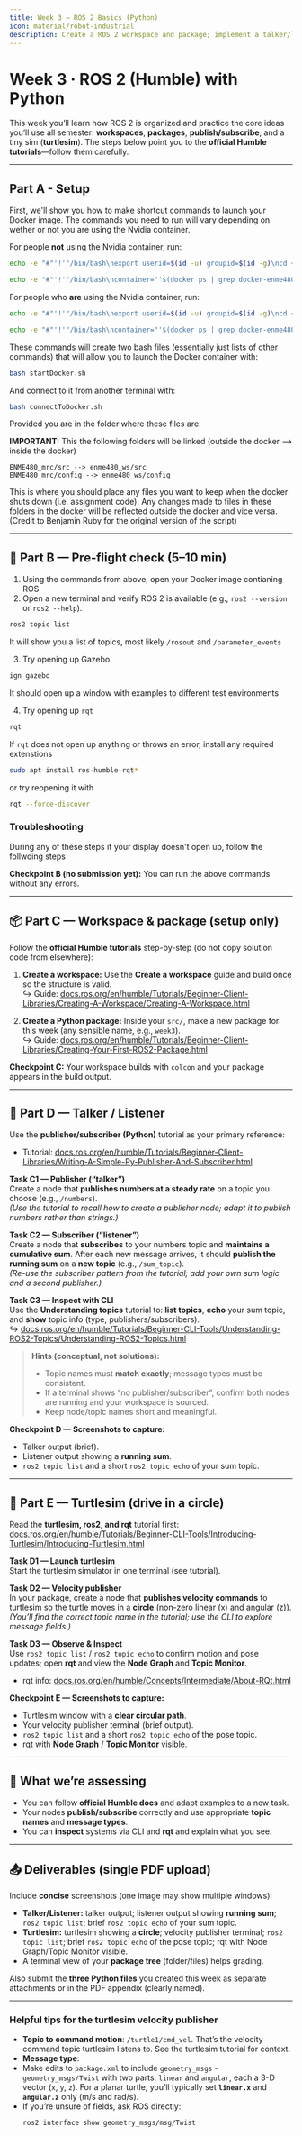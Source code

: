```yaml
---
title: Week 3 — ROS 2 Basics (Python)
icon: material/robot-industrial
description: Create a ROS 2 workspace and package; implement a talker/listener; drive turtlesim; inspect with CLI and rqt.
---
```


# Week 3 · ROS 2 (Humble) with Python

This week you’ll learn how ROS 2 is organized and practice the core ideas you’ll use all semester: **workspaces**, **packages**, **publish/subscribe**, and a tiny sim (**turtlesim**). The steps below point you to the **official Humble tutorials**—follow them carefully.

---

## Part A - Setup

First, we'll show you how to make shortcut commands to launch your Docker image. The commands you need to run will vary depending on wether or not you are using the Nvidia container.

For people **not** using the Nvidia container, run:
```bash
echo -e "#"'!'"/bin/bash\nexport userid=$(id -u) groupid=$(id -g)\ncd ~/ENME480_mrc/docker\ndocker compose -f humble-enme480_ur3e-compose.yml run --rm enme480_ur3e-docker" > startDocker.sh

echo -e "#"'!'"/bin/bash\ncontainer="'$(docker ps | grep docker-enme480_ur3e-docker-run | cut -b 1-12)'"\necho Found running container "'$container'". Connecting...\ndocker exec -ti "'$container'" bash" > connectToDocker.sh
```

For people who **are** using the Nvidia container, run:
```bash
echo -e "#"'!'"/bin/bash\nexport userid=$(id -u) groupid=$(id -g)\ncd ~/ENME480_mrc/docker\ndocker compose -f humble-enme480_ur3e-nvidia-compose.yml run --rm enme480_ur3e-docker" > startDocker.sh

echo -e "#"'!'"/bin/bash\ncontainer="'$(docker ps | grep docker-enme480_ur3e-docker-run | cut -b 1-12)'"\necho Found running container "'$container'". Connecting...\ndocker exec -ti "'$container'" bash" > connectToDocker.sh
```

These commands will create two bash files (essentially just lists of other commands) that will allow you to launch the Docker container with:
```bash
bash startDocker.sh
```

And connect to it from another terminal with:
```bash
bash connectToDocker.sh
```
Provided you are in the folder where these files are.

**IMPORTANT:** This the following folders will be linked (outside the docker --> inside the docker)

```
ENME480_mrc/src --> enme480_ws/src
ENME480_mrc/config --> enme480_ws/config
```
This is where you should place any files you want to keep when the docker shuts down (i.e. assignment code). Any changes made to files in these folders in the docker will be reflected outside the docker and vice versa.
(Credit to Benjamin Ruby for the original version of the script)

---

## 🛫 Part B — Pre-flight check (5–10 min)

<!-- 1) Create a folder for this course (e.g., `~/enme480_ws`) to keep things tidy. -->
1) Using the commands from above, open your Docker image contianing ROS
2) Open a new terminal and verify ROS 2 is available (e.g., `ros2 --version` or `ros2 --help`).  
```bash
ros2 topic list
```
It will show you a list of topics, most likely `/rosout` and `/parameter_events`

3) Try opening up Gazebo
```bash
ign gazebo
```
It should open up a window with examples to different test environments

4) Try opening up `rqt`
```bash
rqt
```
If `rqt` does not open up anything or throws an error, install any required extenstions
```bash
sudo apt install ros-humble-rqt*
```
or try reopening it with 
```bash
rqt --force-discover
```

### Troubleshooting

During any of these steps if your display doesn't open up, follow the follwoing steps

<!--4) Create a symlink into the docker container by opening a new terminal (while leaving the container open) and running:

```bash
docker exec <HIT TAB> ln -s ~/<NAME OF THE FOLDER YOU JUST MADE> ~/<NAME YOU WANT THE FOLDER TO HAVE INSIDE DOCKER> 
```
This will cause the folder you just created to appear inside the docker image, letting you work inside of it without deleting your work when the container closes. This is called a *symbolic link*. We will provide instrucitons on how to make this permanent soon, but for the time being you will need to rerun this command each time you restart the container.-->


**Checkpoint B (no submission yet):** You can run the above commands without any errors.

---

## 📦 Part C — Workspace & package (setup only)

Follow the **official Humble tutorials** step-by-step (do not copy solution code from elsewhere):

1) **Create a workspace:** Use the **Create a workspace** guide and build once so the structure is valid.  
   ↪ Guide: [docs.ros.org/en/humble/Tutorials/Beginner-Client-Libraries/Creating-A-Workspace/Creating-A-Workspace.html](https://docs.ros.org/en/humble/Tutorials/Beginner-Client-Libraries/Creating-A-Workspace/Creating-A-Workspace.html)

2) **Create a Python package:** Inside your `src/`, make a new package for this week (any sensible name, e.g., `week3`).  
   ↪ Guide: [docs.ros.org/en/humble/Tutorials/Beginner-Client-Libraries/Creating-Your-First-ROS2-Package.html](https://docs.ros.org/en/humble/Tutorials/Beginner-Client-Libraries/Creating-Your-First-ROS2-Package.html)

**Checkpoint C:** Your workspace builds with `colcon` and your package appears in the build output.

---

## 📡 Part D — Talker / Listener

Use the **publisher/subscriber (Python)** tutorial as your primary reference:

- Tutorial: [docs.ros.org/en/humble/Tutorials/Beginner-Client-Libraries/Writing-A-Simple-Py-Publisher-And-Subscriber.html](https://docs.ros.org/en/humble/Tutorials/Beginner-Client-Libraries/Writing-A-Simple-Py-Publisher-And-Subscriber.html)

**Task C1 — Publisher (“talker”)**  
Create a node that **publishes numbers at a steady rate** on a topic you choose (e.g., `/numbers`).  
*(Use the tutorial to recall how to create a publisher node; adapt it to publish numbers rather than strings.)*

**Task C2 — Subscriber (“listener”)**  
Create a node that **subscribes** to your numbers topic and **maintains a cumulative sum**. After each new message arrives, it should **publish the running sum** on a **new topic** (e.g., `/sum_topic`).  
*(Re-use the subscriber pattern from the tutorial; add your own sum logic and a second publisher.)*

**Task C3 — Inspect with CLI**  
Use the **Understanding topics** tutorial to: **list topics**, **echo** your sum topic, and **show** topic info (type, publishers/subscribers).  
↪ [docs.ros.org/en/humble/Tutorials/Beginner-CLI-Tools/Understanding-ROS2-Topics/Understanding-ROS2-Topics.html](https://docs.ros.org/en/humble/Tutorials/Beginner-CLI-Tools/Understanding-ROS2-Topics/Understanding-ROS2-Topics.html)

> **Hints (conceptual, not solutions):**
> - Topic names must **match exactly**; message types must be consistent.  
> - If a terminal shows “no publisher/subscriber”, confirm both nodes are running and your workspace is sourced.  
> - Keep node/topic names short and meaningful.

**Checkpoint D — Screenshots to capture:**  
- Talker output (brief).  
- Listener output showing a **running sum**.  
- `ros2 topic list` and a short `ros2 topic echo` of your sum topic.

---

## 🐢 Part E — Turtlesim (drive in a circle)

Read the **turtlesim, ros2, and rqt** tutorial first:  
[docs.ros.org/en/humble/Tutorials/Beginner-CLI-Tools/Introducing-Turtlesim/Introducing-Turtlesim.html](https://docs.ros.org/en/humble/Tutorials/Beginner-CLI-Tools/Introducing-Turtlesim/Introducing-Turtlesim.html)

**Task D1 — Launch turtlesim**  
Start the turtlesim simulator in one terminal (see tutorial).

**Task D2 — Velocity publisher**  
In your package, create a node that **publishes velocity commands** to turtlesim so the turtle moves in a **circle** (non-zero linear \(x\) and angular \(z\)).  
*(You’ll find the correct topic name in the tutorial; use the CLI to explore message fields.)*

**Task D3 — Observe & Inspect**  
Use `ros2 topic list` / `ros2 topic echo` to confirm motion and pose updates; open **rqt** and view the **Node Graph** and **Topic Monitor**.  
- rqt info: [docs.ros.org/en/humble/Concepts/Intermediate/About-RQt.html](https://docs.ros.org/en/humble/Concepts/Intermediate/About-RQt.html)

**Checkpoint E — Screenshots to capture:**  
- Turtlesim window with a **clear circular path**.  
- Your velocity publisher terminal (brief output).  
- `ros2 topic list` and a short `ros2 topic echo` of the pose topic.  
- rqt with **Node Graph** / **Topic Monitor** visible.

---

## 🔎 What we’re assessing

- You can follow **official Humble docs** and adapt examples to a new task.  
- Your nodes **publish/subscribe** correctly and use appropriate **topic names** and **message types**.  
- You can **inspect** systems via CLI and **rqt** and explain what you see.

---

## 📤 Deliverables (single PDF upload)

Include **concise** screenshots (one image may show multiple windows):

- **Talker/Listener:** talker output; listener output showing **running sum**; `ros2 topic list`; brief `ros2 topic echo` of your sum topic.  
- **Turtlesim:** turtlesim showing a **circle**; velocity publisher terminal; `ros2 topic list`; brief `ros2 topic echo` of the pose topic; rqt with Node Graph/Topic Monitor visible.  
- A terminal view of your **package tree** (folder/files) helps grading.

Also submit the **three Python files** you created this week as separate attachments or in the PDF appendix (clearly named).

---

### Helpful tips for the turtlesim velocity publisher

- **Topic to command motion**: `/turtle1/cmd_vel`. That’s the velocity command topic turtlesim listens to. See the turtlesim tutorial for context. 
- **Message type**: 
- Make edits to `package.xml` to include `geometry_msgs`
-`geometry_msgs/Twist` with two parts: `linear` and `angular`, each a 3-D vector (`x`, `y`, `z`). For a planar turtle,
  you’ll typically set **`linear.x`** and **`angular.z`** only (m/s and rad/s). 
- If you’re unsure of fields, ask ROS directly:
  ```bash
  ros2 interface show geometry_msgs/msg/Twist